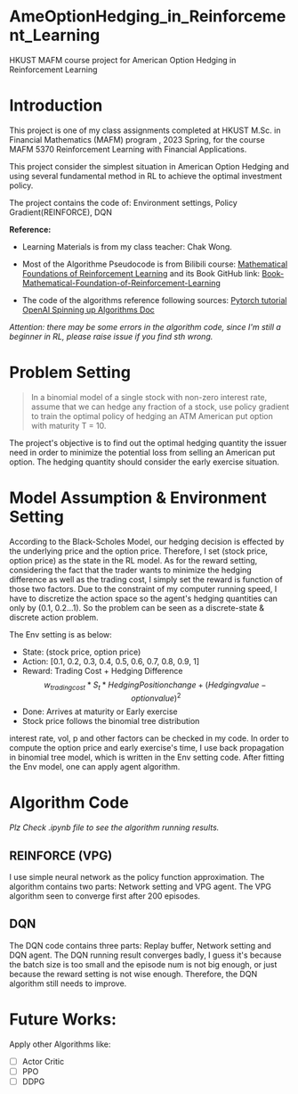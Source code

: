 # AmeOptionHedging_in_Reinforcement_Learning
HKUST MAFM course project for American Option Hedging in Reinforcement Learning


# Introduction
This project is one of my class assignments completed at HKUST M.Sc. in 
Financial Mathematics (MAFM) program , 2023 Spring, for the course MAFM 5370 
Reinforcement Learning with Financial Applications.
  
This project consider the simplest situation in American Option Hedging and 
using several fundamental method in RL to achieve the optimal investment policy. 
  
The project contains the code of: Environment settings, Policy Gradient(REINFORCE), DQN

**Reference:**

- Learning Materials is from my class teacher: Chak Wong.  
- Most of the Algorithme Pseudocode is from Bilibili course: 
[Mathematical Foundations of Reinforcement Learning](https://www.bilibili.com/video/BV1KY4y1N7H8/?spm_id_from=333.788&vd_source=c6859ec5158d515b50f001aba53cc8f9)
and its Book GitHub link: 
[Book-Mathematical-Foundation-of-Reinforcement-Learning](https://github.com/MathFoundationRL/Book-Mathmatical-Foundation-of-Reinforcement-Learning)

- The code of the algorithms reference following sources:
[Pytorch tutorial](https://pytorch.org/tutorials/intermediate/reinforcement_q_learning.html)
[OpenAI Spinning up Algorithms Doc](https://spinningup.openai.com/en/latest/algorithms/vpg.html)

_Attention: there may be some errors in the algorithm code, since I'm still a beginner
in RL, please raise issue if you find sth wrong._

# Problem Setting
> In a binomial model of a single stock with non-zero interest rate, assume that we can hedge any fraction of a stock,
> use policy gradient to train the optimal policy of hedging an ATM American put option with maturity T = 10.

The project's objective is to find out the optimal hedging quantity the issuer need in order to minimize the potential loss
from selling an American put option. The hedging quantity should consider the early exercise situation.

# Model Assumption & Environment Setting
According to the Black-Scholes Model, our hedging decision is effected by the underlying price and 
the option price. Therefore, I set (stock price, option price) as the state in the RL model. As for the reward
setting, considering the fact that the trader wants to minimize the hedging difference as well as the trading cost, 
I simply set the reward is function of those two factors. Due to the constraint of my computer running speed, 
I have to discretize the action space so the agent's hedging quantities can only by (0.1, 0.2...1). So 
the problem can be seen as a discrete-state & discrete action problem.

The Env setting is as below:
- State: (stock price, option price)
- Action: [0.1, 0.2, 0.3, 0.4, 0.5, 0.6, 0.7, 0.8, 0.9, 1]
- Reward: Trading Cost + Hedging Difference  
  $$ w_{trading cost} * S_t * Hedging Position change + (Hedging value - option value)^2 $$
- Done: Arrives at maturity or Early exercise
- Stock price follows the binomial tree distribution

interest rate, vol, p and other factors can be checked in my code.
In order to compute the option price and early exercise's time, I use back propagation in binomial tree 
model, which is written in the Env setting code. After fitting the Env model, one can apply agent algorithm.

# Algorithm Code
*Plz Check .ipynb file to see the algorithm running results.*

## REINFORCE (VPG)
I use simple neural network as the policy function approximation. The algorithm contains two parts: 
Network setting and VPG agent.
The VPG algorithm seen to converge first after 200 episodes.

## DQN
The DQN code contains three parts: Replay buffer, Network setting and DQN agent.
The DQN running result converges badly, I guess it's because the batch size is too small and 
the episode num is not big enough, or just because the reward setting is not wise enough. Therefore, the
 DQN algorithm still needs to improve.

# Future Works:
Apply other Algorithms like:
- [ ] Actor Critic
- [ ] PPO
- [ ] DDPG